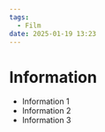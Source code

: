 ```yaml
---
tags:
  - Film
date: 2025-01-19 13:23
---
```


# Information

- Information 1
- Information 2
- Information 3